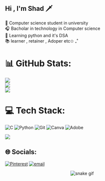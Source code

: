 ## Hi , I'm Shad 🗡️

🧠 Computer science student in university <br/>
🎧 Bacholar in technology in Computer science <br/>
👾 Learning python and it's DSA <br/>
📚 learner , retainer , Adoper etc✩ ₊˚ <br/>



# 📊 GitHub Stats:
![](https://github-readme-stats.vercel.app/api?username=MohammadShadmirza&theme=radical&hide_border=false&include_all_commits=false&count_private=false)<br/>
![](https://nirzak-streak-stats.vercel.app/?user=MohammadShadmirza&theme=radical&hide_border=false)<br/>
![](https://github-readme-stats.vercel.app/api/top-langs/?username=MohammadShadmirza&theme=radical&hide_border=false&include_all_commits=false&count_private=false&layout=compact)

# 💻 Tech Stack:
![C](https://img.shields.io/badge/c-%2300599C.svg?style=for-the-badge&logo=c&logoColor=white) ![Python](https://img.shields.io/badge/python-3670A0?style=for-the-badge&logo=python&logoColor=ffdd54) ![Git](https://img.shields.io/badge/git-%23F05033.svg?style=for-the-badge&logo=git&logoColor=white) ![Canva](https://img.shields.io/badge/Canva-%2300C4CC.svg?style=for-the-badge&logo=Canva&logoColor=white) ![Adobe](https://img.shields.io/badge/adobe-%23FF0000.svg?style=for-the-badge&logo=adobe&logoColor=white)

[![](https://visitcount.itsvg.in/api?id=MohammadShadmirza&icon=0&color=0)](https://visitcount.itsvg.in)
## 🌐 Socials:
[![Pinterest](https://img.shields.io/badge/Pinterest-%23E60023.svg?logo=Pinterest&logoColor=white)](https://pinterest.com/Shadewxm) [![email](https://img.shields.io/badge/Email-D14836?logo=gmail&logoColor=white)](mailto:mohammadshadmirza@gmail.com) 




<div align="center">
  
![snake gif](https://github.com/MohammadShadmirza/MohammadShadmirza/blob/output/github-snake-dark.svg)
</div>



